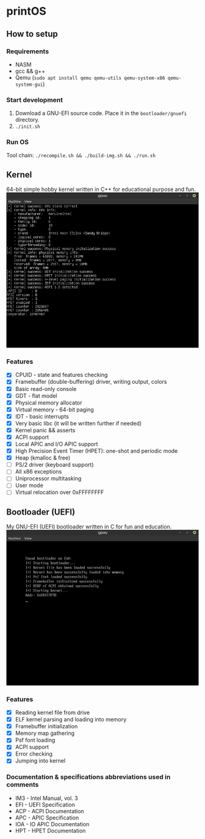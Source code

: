 # printOS

## How to setup

### Requirements

- NASM
- gcc && g++
- Qemu (`sudo apt install qemu qemu-utils qemu-system-x86 qemu-system-gui`)

### Start development

1. Download a GNU-EFI source code. Place it in the `bootloader/gnuefi` directory.
2. `./init.sh`

### Run OS

Tool chain: `./recompile.sh && ./build-img.sh && ./run.sh`

## Kernel
64-bit simple hobby kernel written in C++ for educational purpose and fun.
![Kernel info](_img/kernel-1.png)

### Features

- [x] CPUID - state and features checking
- [x] Framebuffer (double-buffering) driver, writing output, colors
- [x] Basic read-only console
- [x] GDT - flat model
- [x] Physical memory allocator
- [x] Virtual memory - 64-bit paging
- [x] IDT - basic interrupts
- [x] Very basic libc (it will be written further if needed)
- [x] Kernel panic && asserts
- [x] ACPI support
- [X] Local APIC and I/O APIC support
- [X] High Precision Event Timer (HPET): one-shot and periodic mode
- [X] Heap (kmalloc & free)
- [ ] PS/2 driver (keyboard support)
- [ ] All x86 exceptions
- [ ] Uniprocessor multitasking
- [ ] User mode
- [ ] Virtual relocation over 0xFFFFFFFF

## Bootloader (UEFI)
My GNU-EFI (UEFI) bootloader written in C for fun and education.
![Bootloader info](_img/bootloader-1.png)

### Features

- [x] Reading kernel file from drive
- [x] ELF kernel parsing and loading into memory
- [x] Framebuffer initialization
- [x] Memory map gathering
- [x] Psf font loading
- [x] ACPI support
- [x] Error checking
- [x] Jumping into kernel

### Documentation & specifications abbreviations used in comments

- IM3 - Intel Manual, vol. 3
- EFI - UEFI Specification
- ACP - ACPI Documentation
- APC - APIC Specification
- IOA - IO APIC Documentation
- HPT - HPET Documentation
